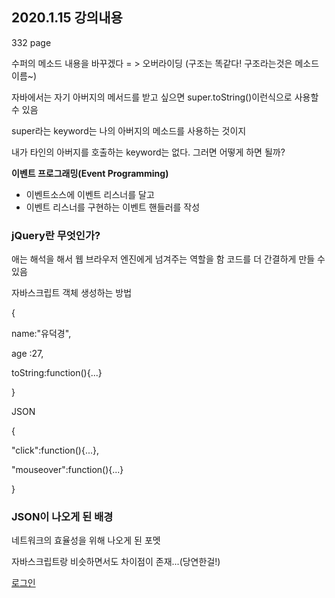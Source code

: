 ## 2020.1.15 강의내용

332 page



수퍼의 메소드 내용을 바꾸겠다 = > 오버라이딩 (구조는 똑같다! 구조라는것은 메소드 이름~)



자바에서는 자기 아버지의 메서드를 받고 싶으면 super.toString()이런식으로 사용할 수 있음



super라는 keyword는 나의 아버지의 메소드를 사용하는 것이지

내가 타인의 아버지를 호출하는 keyword는 없다. 그러면 어떻게 하면 될까?





**이벤트 프로그래밍(Event Programming)**

* 이벤트소스에 이벤트 리스너를 달고
* 이벤트 리스너를 구현하는 이벤트 핸들러를 작성



### jQuery란 무엇인가?

애는 해석을 해서 웹 브라우저 엔진에게 넘겨주는 역할을 함 코드를 더 간결하게 만들 수 있음



자바스크립트 객체 생성하는 방법

{

name:"유덕경",

age :27,

toString:function(){...}

}



JSON

{

"click":function(){...},

"mouseover":function(){...}

}



### JSON이 나오게 된 배경

네트워크의 효율성을 위해 나오게 된 포멧

자바스크립트랑 비슷하면서도 차이점이 존재...(당연한걸!)





<body>

<a href="#" id="login">로그인</a>